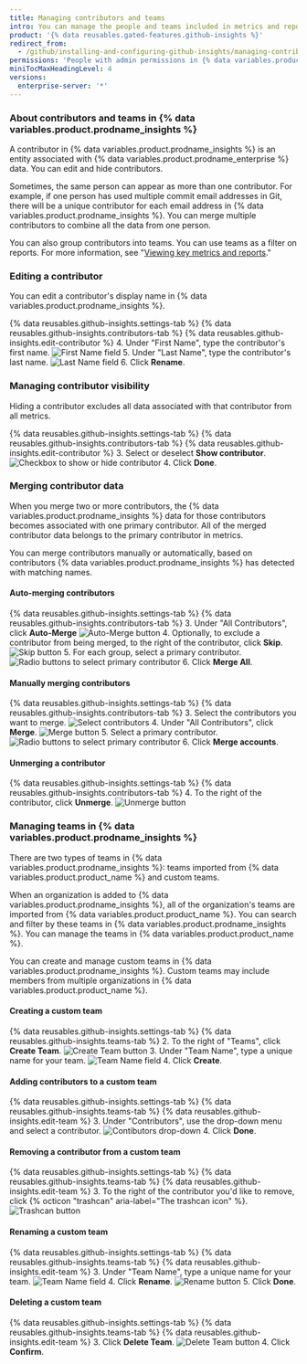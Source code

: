 ```yaml
---
title: Managing contributors and teams
intro: You can manage the people and teams included in metrics and reports.
product: '{% data reusables.gated-features.github-insights %}'
redirect_from:
  - /github/installing-and-configuring-github-insights/managing-contributors-and-teams
permissions: 'People with admin permissions in {% data variables.product.prodname_insights %} can manage contributors and teams.'
miniTocMaxHeadingLevel: 4
versions:
  enterprise-server: '*'
---
```


### About contributors and teams in {% data variables.product.prodname_insights %}

A contributor in {% data variables.product.prodname_insights %} is an entity associated with {% data variables.product.prodname_enterprise %} data. You can edit and hide contributors.

Sometimes, the same person can appear as more than one contributor. For example, if one person has used multiple commit email addresses in Git, there will be a unique contributor for each email address in {% data variables.product.prodname_insights %}. You can merge multiple contributors to combine all the data from one person.

You can also group contributors into teams. You can use teams as a filter on reports. For more information, see "[Viewing key metrics and reports](/insights/exploring-your-usage-of-github-enterprise/viewing-key-metrics-and-reports)."

### Editing a contributor

You can edit a contributor's display name in {% data variables.product.prodname_insights %}.

{% data reusables.github-insights.settings-tab %}
{% data reusables.github-insights.contributors-tab %}
{% data reusables.github-insights.edit-contributor %}
4. Under "First Name", type the contributor's first name. ![First Name field](/assets/images/help/insights/first-name.png)
5. Under "Last Name", type the contributor's last name. ![Last Name field](/assets/images/help/insights/last-name.png)
6. Click **Rename**.

### Managing contributor visibility

Hiding a contributor excludes all data associated with that contributor from all metrics.

{% data reusables.github-insights.settings-tab %}
{% data reusables.github-insights.contributors-tab %}
{% data reusables.github-insights.edit-contributor %}
3. Select or deselect **Show contributor**. ![Checkbox to show or hide contributor](/assets/images/help/insights/show-contributor.png)
4. Click **Done**.

### Merging contributor data

When you merge two or more contributors, the {% data variables.product.prodname_insights %} data for those contributors becomes associated with one primary contributor. All of the merged contributor data belongs to the primary contributor in metrics.

You can merge contributors manually or automatically, based on contributors {% data variables.product.prodname_insights %} has detected with matching names.

#### Auto-merging contributors

{% data reusables.github-insights.settings-tab %}
{% data reusables.github-insights.contributors-tab %}
3. Under "All Contributors", click **Auto-Merge** ![Auto-Merge button](/assets/images/help/insights/auto-merge.png)
4. Optionally, to exclude a contributor from being merged, to the right of the contributor, click **Skip**. ![Skip button](/assets/images/help/insights/skip-contributor.png)
5. For each group, select a primary contributor. ![Radio buttons to select primary contributor](/assets/images/help/insights/select-primary.png)
6. Click **Merge All**.

#### Manually merging contributors

{% data reusables.github-insights.settings-tab %}
{% data reusables.github-insights.contributors-tab %}
3. Select the contributors you want to merge. ![Select contributors](/assets/images/help/insights/select-contributors.png)
4. Under "All Contributors", click **Merge**. ![Merge button](/assets/images/help/insights/merge-button.png)
5. Select a primary contributor. ![Radio buttons to select primary contributor](/assets/images/help/insights/select-primary.png)
6. Click **Merge accounts**.

#### Unmerging a contributor

{% data reusables.github-insights.settings-tab %}
{% data reusables.github-insights.contributors-tab %}
4. To the right of the contributor, click **Unmerge**. ![Unmerge button](/assets/images/help/insights/unmerge-contributor.png)

### Managing teams in {% data variables.product.prodname_insights %}

There are two types of teams in {% data variables.product.prodname_insights %}: teams imported from {% data variables.product.product_name %} and custom teams.

When an organization is added to {% data variables.product.prodname_insights %}, all of the organization's teams are imported from {% data variables.product.product_name %}. You can search and filter by these teams in {% data variables.product.prodname_insights %}. You can manage the teams in {% data variables.product.product_name %}.

You can create and manage custom teams in {% data variables.product.prodname_insights %}. Custom teams may include members from multiple organizations in {% data variables.product.product_name %}.

#### Creating a custom team

{% data reusables.github-insights.settings-tab %}
{% data reusables.github-insights.teams-tab %}
2. To the right of "Teams", click **Create Team**. ![Create Team button](/assets/images/help/insights/create-team.png)
3. Under "Team Name", type a unique name for your team. ![Team Name field](/assets/images/help/insights/team-name.png)
4. Click **Create**.

#### Adding contributors to a custom team

{% data reusables.github-insights.settings-tab %}
{% data reusables.github-insights.teams-tab %}
{% data reusables.github-insights.edit-team %}
3. Under "Contributors", use the drop-down menu and select a contributor. ![Contibutors drop-down](/assets/images/help/insights/contributors-drop-down.png)
4. Click **Done**.

#### Removing a contributor from a custom team

{% data reusables.github-insights.settings-tab %}
{% data reusables.github-insights.teams-tab %}
{% data reusables.github-insights.edit-team %}
3. To the right of the contributor you'd like to remove, click {% octicon "trashcan" aria-label="The trashcan icon" %}. ![Trashcan button](/assets/images/help/insights/contributor-trashcan.png)

#### Renaming a custom team

{% data reusables.github-insights.settings-tab %}
{% data reusables.github-insights.teams-tab %}
{% data reusables.github-insights.edit-team %}
3. Under "Team Name", type a unique name for your team. ![Team Name field](/assets/images/help/insights/rename-team.png)
4. Click **Rename**. ![Rename button](/assets/images/help/insights/rename-button-team.png)
5. Click **Done**.

#### Deleting a custom team

{% data reusables.github-insights.settings-tab %}
{% data reusables.github-insights.teams-tab %}
{% data reusables.github-insights.edit-team %}
3. Click **Delete Team**. ![Delete Team button](/assets/images/help/insights/delete-team.png)
4. Click **Confirm**.
